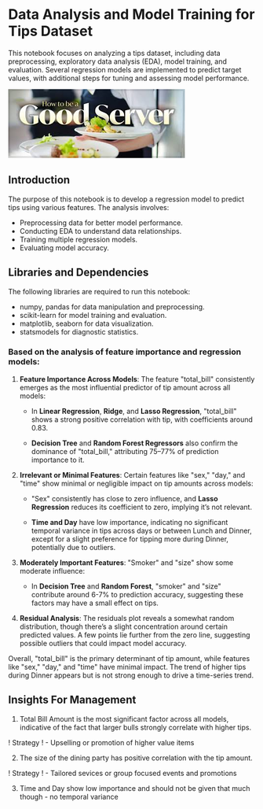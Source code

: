# Data Analysis and Model Training for Tips Dataset

This notebook focuses on analyzing a tips dataset, including data preprocessing, exploratory data analysis (EDA), model training, and evaluation. Several regression models are implemented to predict target values, with additional steps for tuning and assessing model performance.

<img src="/media/server.jpg">

## Introduction

The purpose of this notebook is to develop a regression model to predict tips using various features. The analysis involves:

- Preprocessing data for better model performance.
- Conducting EDA to understand data relationships.
- Training multiple regression models.
- Evaluating model accuracy.

## Libraries and Dependencies

The following libraries are required to run this notebook:

- numpy, pandas for data manipulation and preprocessing.
- scikit-learn for model training and evaluation.
- matplotlib, seaborn for data visualization.
- statsmodels for diagnostic statistics.

### Based on the analysis of feature importance and regression models:

1. **Feature Importance Across Models**: The feature "total_bill" consistently emerges as the most influential predictor of tip amount across all models:

   - In **Linear Regression**, **Ridge**, and **Lasso Regression**, "total_bill" shows a strong positive correlation with tip, with coefficients around 0.83.

   - **Decision Tree** and **Random Forest Regressors** also confirm the dominance of "total_bill," attributing 75–77% of prediction importance to it.

2. **Irrelevant or Minimal Features**: Certain features like "sex," "day," and "time" show minimal or negligible impact on tip amounts across models:

   - "Sex" consistently has close to zero influence, and **Lasso Regression** reduces its coefficient to zero, implying it’s not relevant.

   - **Time and Day** have low importance, indicating no significant temporal variance in tips across days or between Lunch and Dinner, except for a slight preference for tipping more during Dinner, potentially due to outliers.

3. **Moderately Important Features**: "Smoker" and "size" show some moderate influence:

   - In **Decision Tree** and **Random Forest**, "smoker" and "size" contribute around 6-7% to prediction accuracy, suggesting these factors may have a small effect on tips.

4. **Residual Analysis**: The residuals plot reveals a somewhat random distribution, though there’s a slight concentration around certain predicted values. A few points lie further from the zero line, suggesting possible outliers that could impact model accuracy.

Overall, "total_bill" is the primary determinant of tip amount, while features like "sex," "day," and "time" have minimal impact. The trend of higher tips during Dinner appears but is not strong enough to drive a time-series trend.

## Insights For Management

1. Total Bill Amount is the most significant factor across all models, indicative of the fact that larger bulls strongly correlate with higher tips.

! Strategy ! - Upselling or promotion of higher value items

2. The size of the dining party has positive correlation with the tip amount.

! Strategy ! - Tailored sevices or group focused events and promotions

3. Time and Day show low importance and should not be given that much though - no temporal variance
